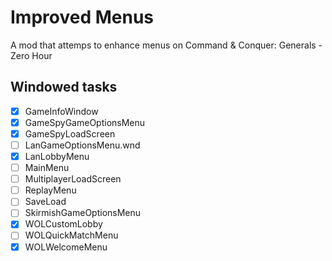 # Improved Menus
A mod that attemps to enhance menus on Command &amp; Conquer: Generals - Zero Hour

## Windowed tasks

- [x] GameInfoWindow
- [x] GameSpyGameOptionsMenu
- [x] GameSpyLoadScreen
- [ ] LanGameOptionsMenu.wnd
- [x] LanLobbyMenu
- [ ] MainMenu
- [ ] MultiplayerLoadScreen
- [ ] ReplayMenu
- [ ] SaveLoad
- [ ] SkirmishGameOptionsMenu
- [x] WOLCustomLobby
- [ ] WOLQuickMatchMenu
- [x] WOLWelcomeMenu
